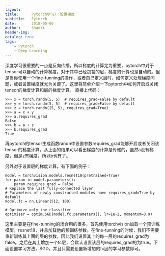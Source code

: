 ```yaml
---
layout:     
title:      Pytorch学习7：设置梯度
subtitle:   Pytorch
date:       2018-05-06
author:     Shaozi
header-img: 
catalog: true
tags:
    - Pytorch
    - Deep Learning
---
```


深度学习很重要的一点是反向传播，所以梯度的计算尤为重要，pytorch中对于tensor可以自动的计算梯度，对于其中已经包含的层，梯度的计算也是自动的。但是当你使用一个fine-tunning的操作，或者自己定义层时，如何定义处理梯度问题，或者设置梯度就尤为关键了。这里将简单介绍一下pytorch中如何开启或关闭tensor的梯度计算和层的梯度计算。
直接上代码：
```
>>> x = torch.randn(5, 5)  # requires_grad=False by default
>>> y = torch.randn(5, 5)  # requires_grad=False by default
>>> z = torch.randn((5, 5), requires_grad=True)
>>> a = x + y
>>> a.requires_grad
False
>>> b = a + z
>>> b.requires_grad
True
```
再pytorch的tensor生成函数randn中设置参数requires_grad能够开启或者关闭该tensor的梯度计算。从上面的结果可以看出梯度的计算是传递的，虽然a没有梯度，但是z有梯度，所以b也有了。

另外对于设置层的梯度计算，有下面的例子：
```
model = torchvision.models.resnet18(pretrained=True)
for param in model.parameters():
    param.requires_grad = False
# Replace the last fully-connected layer
# Parameters of newly constructed modules have requires_grad=True by default
model.fc = nn.Linear(512, 100)

# Optimize only the classifier
optimizer = optim.SGD(model.fc.parameters(), lr=1e-2, momentum=0.9)
```
这里主要是在fine-tunning的场合用的很多，首先使用torchvision加载一个预训练模型，resnet18，并且加载他的预训练参数。在fine-tunning的时候，我们不需要重新训练其上面的层的参数，因此我们设置其上的每一层的requires_grad为false。之后在其上增加一个fc层，会默认设置该层的requires_grad的为true。下面设置学习方法，SGD，并且只需要设置新增加的fc层的学习参数即可。

